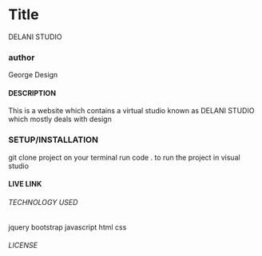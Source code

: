 # Title
DELANI STUDIO
### author
George Design
#### DESCRIPTION
This is a website which contains a virtual studio known as DELANI STUDIO which mostly deals with design
### SETUP/INSTALLATION
git clone project
on your terminal run code . to run the project in visual studio
#### LIVE LINK

###### TECHNOLOGY USED 
jquery
bootstrap
javascript
html
css
###### LICENSE


